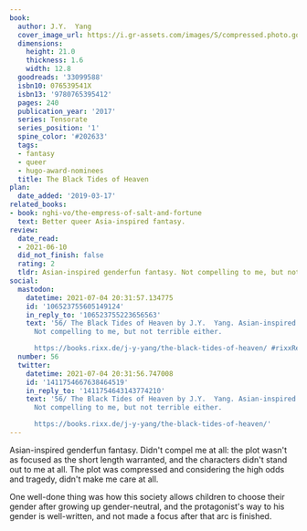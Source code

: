 ```yaml
---
book:
  author: J.Y.  Yang
  cover_image_url: https://i.gr-assets.com/images/S/compressed.photo.goodreads.com/books/1634814752l/33099588._SY475_.jpg
  dimensions:
    height: 21.0
    thickness: 1.6
    width: 12.8
  goodreads: '33099588'
  isbn10: 076539541X
  isbn13: '9780765395412'
  pages: 240
  publication_year: '2017'
  series: Tensorate
  series_position: '1'
  spine_color: '#202633'
  tags:
  - fantasy
  - queer
  - hugo-award-nominees
  title: The Black Tides of Heaven
plan:
  date_added: '2019-03-17'
related_books:
- book: nghi-vo/the-empress-of-salt-and-fortune
  text: Better queer Asia-inspired fantasy.
review:
  date_read:
  - 2021-06-10
  did_not_finish: false
  rating: 2
  tldr: Asian-inspired genderfun fantasy. Not compelling to me, but not terrible either.
social:
  mastodon:
    datetime: 2021-07-04 20:31:57.134775
    id: '106523755605149124'
    in_reply_to: '106523755223656563'
    text: '56/ The Black Tides of Heaven by J.Y.  Yang. Asian-inspired genderfun fantasy.
      Not compelling to me, but not terrible either.

      https://books.rixx.de/j-y-yang/the-black-tides-of-heaven/ #rixxReads'
  number: 56
  twitter:
    datetime: 2021-07-04 20:31:56.747008
    id: '1411754667638464519'
    in_reply_to: '1411754643143774210'
    text: '56/ The Black Tides of Heaven by J.Y.  Yang. Asian-inspired genderfun fantasy.
      Not compelling to me, but not terrible either.

      https://books.rixx.de/j-y-yang/the-black-tides-of-heaven/'
---
```


Asian-inspired genderfun fantasy. Didn't compel me at all: the plot wasn't as focused as the short length warranted, and
the characters didn't stand out to me at all. The plot was compressed and considering the high odds and tragedy, didn't
make me care at all.

One well-done thing was how this society allows children to choose their gender after growing up gender-neutral, and the
protagonist's way to his gender is well-written, and not made a focus after that arc is finished.

